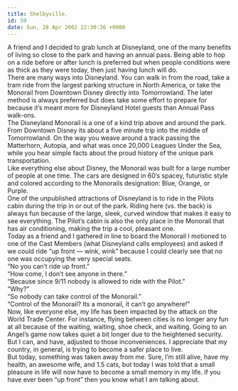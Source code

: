 ```yaml
---
title: Shelbyville.
id: 59
date: Sun, 28 Apr 2002 22:30:36 +0000
---
```


A friend and I decided to grab lunch at Disneyland, one of the many benefits of living so close to the park and having an annual pass. Being able to hop on a ride before or after lunch is preferred but when people conditions were as thick as they were today, then just having lunch will do.  
 There are many ways into Disneyland. You can walk in from the road, take a tram ride from the largest parking structure in North America, or take the Monorail from Downtown Disney directly into Tomorrowland. The later method is always preferred but does take some effort to prepare for because it’s meant more for Disneyland Hotel guests than Annual Pass walk-ons.  
 The Disneyland Monorail is a one of a kind trip above and around the park. From Downtown Disney its about a five minute trip into the middle of Tomorrowland. On the way you weave around a track passing the Matterhorn, Autopia, and what was once 20,000 Leagues Under the Sea, while you hear simple facts about the proud history of the unique park transportation.  
 Like everything else about Disney, the Monorail was built for a large number of people at one time. The cars are designed in 60’s spacey, futuristic style and colored according to the Monorails designation: Blue, Orange, or Purple.  
 One of the unpublished attractions of Disneyland is to ride in the Pilots cabin during the trip in or out of the park. Riding here (vs. the back) is always fun because of the large, sleek, curved window that makes it easy to see everything. The Pilot’s cabin is also the only place in the Monorail that has air conditioning, making the trip a cool, pleasant one.  
 Today as a friend and I gathered in line to board the Monorail I motioned to one of the Cast Members (what Disneyland calls employees) and asked if we could ride “up front — wink, wink” because I could clearly see that no one was occupying the very special seats.  
 “No you can’t ride up front.”  
 “How come, I don’t see anyone in there.”  
 “Because since 9/11 nobody is allowed to ride with the Pilot.”  
 “Why?”  
 “So nobody can take control of the Monorail.”  
 “Control of the Monorail? Its a monorail, it can’t go anywhere!”  
 Now, like everyone else, my life has been impacted by the attack on the World Trade Center. For instance, flying between cities is no longer any fun at all because of the waiting, waiting, shoe check, and waiting. Going to an Angel’s game now takes quiet a bit longer due to the heightened security. But I can, and have, adjusted to those inconveniences. I appreciate that my country, in general, is trying to become a safer place to live.  
 But today, something was taken away from me. Sure, I’m still alive, have my health, an awesome wife, and 1.5 cats, but today I was told that a small pleasure in life will now have to become a small memory in my life. if you have ever been “up front” then you know what I am talking about.


